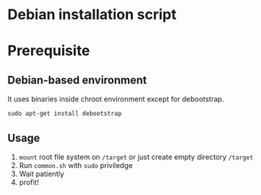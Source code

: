 Debian installation script
===

# Prerequisite

## Debian-based environment

It uses binaries inside chroot environment except for debootstrap.

```
sudo apt-get install debootstrap
```

## Usage

1. `mount` root file system on `/target` or just create empty directory `/target`
2. Run `common.sh` with `sudo` priviledge
3. Wait patiently
4. profit!

